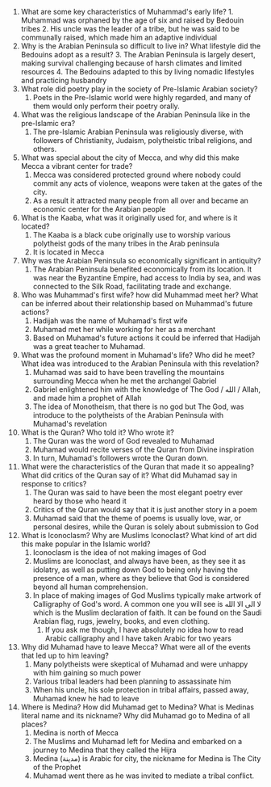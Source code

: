 1.   What are some key characteristics of Muhammad's early life?
	1. Muhammad was orphaned by the age of six and raised by Bedouin tribes 
	2. His uncle was the leader of a tribe, but he was said to be communally raised, which made him an adaptive individual
2. Why is the Arabian Peninsula so difficult to live in? What lifestyle did the Bedouins adopt as a result?
	3. The Arabian Peninsula is largely desert, making survival challenging because of harsh climates and limited resources
	4. The Bedouins adapted to this by living nomadic lifestyles and practicing husbandry
3. What role did poetry play in the society of Pre-Islamic Arabian society?
	1. Poets in the Pre-Islamic world were highly regarded, and many of them would only perform their poetry orally.
4. What was the religious landscape of the Arabian Peninsula like in the pre-Islamic era?
	1. The pre-Islamic Arabian Peninsula was religiously diverse, with followers of Christianity, Judaism, polytheistic tribal religions, and others.
5. What was special about the city of Mecca, and why did this make Mecca a vibrant center for trade?
	1. Mecca was considered protected ground where nobody could commit any acts of violence, weapons were taken at the gates of the city.
	2. As a result it attracted many people from all over and became an economic center for the Arabian people
6. What is the Kaaba, what was it originally used for, and where is it located?
	1. The Kaaba is a black cube originally use to worship various polytheist gods of the many tribes in the Arab peninsula
	2. It is located in Mecca
7. Why was the Arabian Peninsula so economically significant in antiquity?
	1. The Arabian Peninsula benefited economically from its location. It was near the Byzantine Empire, had access to India by sea, and was connected to the Silk Road, facilitating trade and exchange.
8. Who was Muhammad's first wife? how did Muhammad meet her? What can be inferred about their relationship based on Muhammad's future actions?
	1. Hadijah was the name of Muhamad's first wife
	2. Muhamad met her while working for her as a merchant
	3. Based on Muhamad's future actions it could be inferred that Hadijah was a great teacher to Muhamad.
9. What was the profound moment in Muhamad's life? Who did he meet? What idea was introduced to the Arabian Peninsula with this revelation?
	1. Muhamad was said to have been travelling the mountains surrounding Mecca when he met the archangel Gabriel
	2. Gabriel enlightened him with the knowledge of The God / الله / Allah, and made him a prophet of Allah 
	3. The idea of Monotheism, that there is no god but The God, was introduce to the polytheists of the Arabian Peninsula with Muhamad's revelation
10. What is the Quran? Who told it? Who wrote it?
	1. The Quran was the word of God revealed to Muhamad 
	2. Muhamad would recite verses of the Quran from Divine inspiration
	3. In turn, Muhamad's followers wrote the Quran down. 
11. What were the characteristics of the Quran that made it so appealing? What did critics of the Quran say of it? What did Muhamad say in response to critics?
	1. The Quran was said to have been the most elegant poetry ever heard by those who heard it
	2. Critics of the Quran would say that it is just another story in a poem
	3. Muhamad said that the theme of poems is usually love, war, or personal desires, while the Quran is solely about submission to God
12. What is Iconoclasm? Why are Muslims Iconoclast? What kind of art did this make popular in the Islamic world?
	1. Iconoclasm is the idea of not making images of God
	2. Muslims are Iconoclast, and always have been, as they see it as idolatry, as well as  putting down God to being only having the presence of a man, where as they believe that God is considered beyond all human comprehension.
	3. In place of making images of God Muslims typically make artwork of Calligraphy of God's word. A common one you will see is لا الى الا الله which is the Muslim declaration of faith. It can be found on the Saudi Arabian flag, rugs, jewelry, books, and even clothing.
		1. If you ask me though, I have absolutely no idea how to read Arabic calligraphy and I have taken Arabic for two years
13. Why did Muhamad have to leave Mecca? What were all of the events that led up to him leaving?
	1. Many polytheists were skeptical of Muhamad and were unhappy with him gaining so much power
	2. Various tribal leaders had been planning to assassinate him
	3. When his uncle, his sole protection in tribal affairs, passed away, Muhamad knew he had to leave
14. Where is Medina? How did Muhamad get to Medina? What is Medinas literal name and its nickname? Why did Muhamad go to Medina of all places?
	1. Medina is north of Mecca
	2. The Muslims and Muhamad left for Medina and embarked on a journey to Medina that they called the Hijra
	3. Medina (مدينة) is Arabic for city, the nickname for Medina is The City of the Prophet
	4. Muhamad went there as he was invited to mediate a tribal conflict.

